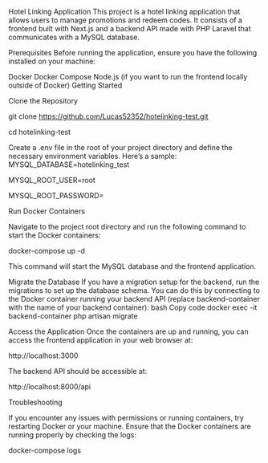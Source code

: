 Hotel Linking Application This project is a hotel linking application that allows users to manage promotions and redeem codes. It consists of a frontend built with Next.js and a backend API made with PHP Laravel that communicates with a MySQL database.

Prerequisites Before running the application, ensure you have the following installed on your machine:

Docker Docker Compose Node.js (if you want to run the frontend locally outside of Docker) Getting Started

Clone the Repository

git clone https://github.com/Lucas52352/hotelinking-test.git

cd hotelinking-test

Create a .env file in the root of your project directory and define the necessary environment variables. Here’s a sample:
MYSQL_DATABASE=hotelinking_test

MYSQL_ROOT_USER=root

MYSQL_ROOT_PASSWORD=

Run Docker Containers

Navigate to the project root directory and run the following command to start the Docker containers:

docker-compose up -d

This command will start the MySQL database and the frontend application.

Migrate the Database If you have a migration setup for the backend, run the migrations to set up the database schema. You can do this by connecting to the Docker container running your backend API (replace backend-container with the name of your backend container): bash Copy code docker exec -it backend-container php artisan migrate

Access the Application Once the containers are up and running, you can access the frontend application in your web browser at:

http://localhost:3000

The backend API should be accessible at:

http://localhost:8000/api

Troubleshooting

If you encounter any issues with permissions or running containers, try restarting Docker or your machine. Ensure that the Docker containers are running properly by checking the logs:

docker-compose logs
